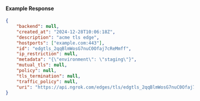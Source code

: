 <!-- Code generated for API Clients. DO NOT EDIT. -->

#### Example Response

```json
{
	"backend": null,
	"created_at": "2024-12-28T10:06:18Z",
	"description": "acme tls edge",
	"hostports": ["example.com:443"],
	"id": "edgtls_2qqBlmWosG7nuC0Ofaj7cReMmff",
	"ip_restriction": null,
	"metadata": "{\"environment\": \"staging\"}",
	"mutual_tls": null,
	"policy": null,
	"tls_termination": null,
	"traffic_policy": null,
	"uri": "https://api.ngrok.com/edges/tls/edgtls_2qqBlmWosG7nuC0Ofaj7cReMmff"
}
```
